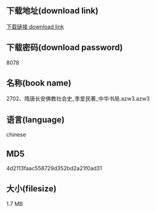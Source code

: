 ## 下载地址(download link)
[下载链接 download link](https://voluble-croquembouche-d321dc.netlify.app/?s=2702%E3%80%81%E9%9A%8B%E5%94%90%E9%95%BF%E5%AE%89%E4%BD%9B%E6%95%99%E7%A4%BE%E4%BC%9A%E5%8F%B2_%E5%AD%A3%E7%88%B1%E6%B0%91%E8%91%97_%E4%B8%AD%E5%8D%8E%E4%B9%A6%E5%B1%80.azw3)

## 下载密码(download password)
8078

## 名称(book name)
2702、隋唐长安佛教社会史_季爱民著_中华书局.azw3.azw3

## 语言(language)
chinese

## MD5
4d2113faac558729d352bd2a21f0ad31

## 大小(filesize)
1.7 MB
